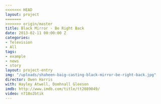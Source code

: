 ```yaml
---
<<<<<<< HEAD
layout: project
=======
>>>>>>> origin/master
title: Black Mirror - Be Right Back
date: 2013-02-11 00:00:00 Z
categories:
- Television
- All
tags:
- example
- news
- story
layout: project-entry
img: "/uploads/shaheen-baig-casting-black-mirror-be-right-back.jpg"
director: Owen Harris
with: Hayley Atwell, Domhnall Gleeson
imdb: http://www.imdb.com/title/tt2089049/
video: n718o2btik
---
```


